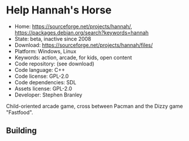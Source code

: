 # Help Hannah's Horse

- Home: https://sourceforge.net/projects/hannah/, https://packages.debian.org/search?keywords=hannah
- State: beta, inactive since 2008
- Download: https://sourceforge.net/projects/hannah/files/
- Platform: Windows, Linux
- Keywords: action, arcade, for kids, open content
- Code repository: (see download)
- Code language: C++
- Code license: GPL-2.0
- Code dependencies: SDL
- Assets license: GPL-2.0
- Developer: Stephen Branley

Child-oriented arcade game, cross between Pacman and the Dizzy game "Fastfood".

## Building
